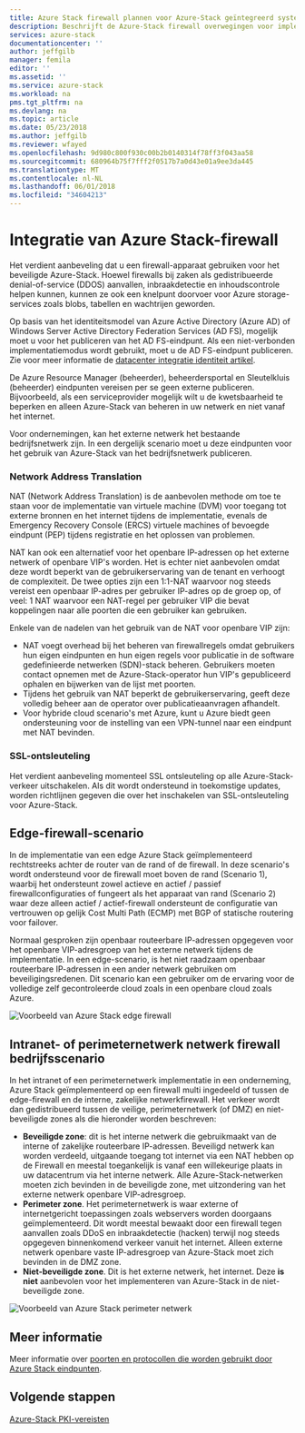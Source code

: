 ```yaml
---
title: Azure Stack firewall plannen voor Azure-Stack geïntegreerd systemen | Microsoft Docs
description: Beschrijft de Azure-Stack firewall overwegingen voor implementaties met meerdere knooppunten verbonden met een Azure-Stack Azure.
services: azure-stack
documentationcenter: ''
author: jeffgilb
manager: femila
editor: ''
ms.assetid: ''
ms.service: azure-stack
ms.workload: na
pms.tgt_pltfrm: na
ms.devlang: na
ms.topic: article
ms.date: 05/23/2018
ms.author: jeffgilb
ms.reviewer: wfayed
ms.openlocfilehash: 9d980c800f930c00b2b0140314f78ff3f043aa58
ms.sourcegitcommit: 680964b75f7fff2f0517b7a0d43e01a9ee3da445
ms.translationtype: MT
ms.contentlocale: nl-NL
ms.lasthandoff: 06/01/2018
ms.locfileid: "34604213"
---
```

# <a name="azure-stack-firewall-integration"></a>Integratie van Azure Stack-firewall
Het verdient aanbeveling dat u een firewall-apparaat gebruiken voor het beveiligde Azure-Stack. Hoewel firewalls bij zaken als gedistribueerde denial-of-service (DDOS) aanvallen, inbraakdetectie en inhoudscontrole helpen kunnen, kunnen ze ook een knelpunt doorvoer voor Azure storage-services zoals blobs, tabellen en wachtrijen geworden.

Op basis van het identiteitsmodel van Azure Active Directory (Azure AD) of Windows Server Active Directory Federation Services (AD FS), mogelijk moet u voor het publiceren van het AD FS-eindpunt. Als een niet-verbonden implementatiemodus wordt gebruikt, moet u de AD FS-eindpunt publiceren. Zie voor meer informatie de [datacenter integratie identiteit artikel](azure-stack-integrate-identity.md).

De Azure Resource Manager (beheerder), beheerdersportal en Sleutelkluis (beheerder) eindpunten vereisen per se geen externe publiceren. Bijvoorbeeld, als een serviceprovider mogelijk wilt u de kwetsbaarheid te beperken en alleen Azure-Stack van beheren in uw netwerk en niet vanaf het internet.

Voor ondernemingen, kan het externe netwerk het bestaande bedrijfsnetwerk zijn. In een dergelijk scenario moet u deze eindpunten voor het gebruik van Azure-Stack van het bedrijfsnetwerk publiceren.

### <a name="network-address-translation"></a>Network Address Translation
NAT (Network Address Translation) is de aanbevolen methode om toe te staan voor de implementatie van virtuele machine (DVM) voor toegang tot externe bronnen en het internet tijdens de implementatie, evenals de Emergency Recovery Console (ERCS) virtuele machines of bevoegde eindpunt (PEP) tijdens registratie en het oplossen van problemen.

NAT kan ook een alternatief voor het openbare IP-adressen op het externe netwerk of openbare VIP's worden. Het is echter niet aanbevolen omdat deze wordt beperkt van de gebruikerservaring van de tenant en verhoogt de complexiteit. De twee opties zijn een 1:1-NAT waarvoor nog steeds vereist een openbaar IP-adres per gebruiker IP-adres op de groep op, of veel: 1 NAT waarvoor een NAT-regel per gebruiker VIP die bevat koppelingen naar alle poorten die een gebruiker kan gebruiken.

Enkele van de nadelen van het gebruik van de NAT voor openbare VIP zijn:
- NAT voegt overhead bij het beheren van firewallregels omdat gebruikers hun eigen eindpunten en hun eigen regels voor publicatie in de software gedefinieerde netwerken (SDN)-stack beheren. Gebruikers moeten contact opnemen met de Azure-Stack-operator hun VIP's gepubliceerd ophalen en bijwerken van de lijst met poorten.
- Tijdens het gebruik van NAT beperkt de gebruikerservaring, geeft deze volledig beheer aan de operator over publicatieaanvragen afhandelt.
- Voor hybride cloud scenario's met Azure, kunt u Azure biedt geen ondersteuning voor de instelling van een VPN-tunnel naar een eindpunt met NAT bevinden.

### <a name="ssl-decryption"></a>SSL-ontsleuteling
Het verdient aanbeveling momenteel SSL ontsleuteling op alle Azure-Stack-verkeer uitschakelen. Als dit wordt ondersteund in toekomstige updates, worden richtlijnen gegeven die over het inschakelen van SSL-ontsleuteling voor Azure-Stack.

## <a name="edge-firewall-scenario"></a>Edge-firewall-scenario
In de implementatie van een edge Azure Stack geïmplementeerd rechtstreeks achter de router van de rand of de firewall. In deze scenario's wordt ondersteund voor de firewall moet boven de rand (Scenario 1), waarbij het ondersteunt zowel actieve en actief / passief firewallconfiguraties of fungeert als het apparaat van rand (Scenario 2) waar deze alleen actief / actief-firewall ondersteunt de configuratie van vertrouwen op gelijk Cost Multi Path (ECMP) met BGP of statische routering voor failover.

Normaal gesproken zijn openbaar routeerbare IP-adressen opgegeven voor het openbare VIP-adresgroep van het externe netwerk tijdens de implementatie. In een edge-scenario, is het niet raadzaam openbaar routeerbare IP-adressen in een ander netwerk gebruiken om beveiligingsredenen. Dit scenario kan een gebruiker om de ervaring voor de volledige zelf gecontroleerde cloud zoals in een openbare cloud zoals Azure.  

![Voorbeeld van Azure Stack edge firewall](.\media\azure-stack-firewall\firewallScenarios.png)

## <a name="enterprise-intranet-or-perimeter-network-firewall-scenario"></a>Intranet- of perimeternetwerk netwerk firewall bedrijfsscenario
In het intranet of een perimeternetwerk implementatie in een onderneming, Azure Stack geïmplementeerd op een firewall multi ingedeeld of tussen de edge-firewall en de interne, zakelijke netwerkfirewall. Het verkeer wordt dan gedistribueerd tussen de veilige, perimeternetwerk (of DMZ) en niet-beveiligde zones als die hieronder worden beschreven:

- **Beveiligde zone**: dit is het interne netwerk die gebruikmaakt van de interne of zakelijke routeerbare IP-adressen. Beveiligd netwerk kan worden verdeeld, uitgaande toegang tot internet via een NAT hebben op de Firewall en meestal toegankelijk is vanaf een willekeurige plaats in uw datacentrum via het interne netwerk. Alle Azure-Stack-netwerken moeten zich bevinden in de beveiligde zone, met uitzondering van het externe netwerk openbare VIP-adresgroep.
- **Perimeter zone**. Het perimeternetwerk is waar externe of internetgericht toepassingen zoals webservers worden doorgaans geïmplementeerd. Dit wordt meestal bewaakt door een firewall tegen aanvallen zoals DDoS en inbraakdetectie (hacken) terwijl nog steeds opgegeven binnenkomend verkeer vanuit het internet. Alleen externe netwerk openbare vaste IP-adresgroep van Azure-Stack moet zich bevinden in de DMZ zone.
- **Niet-beveiligde zone**. Dit is het externe netwerk, het internet. Deze **is niet** aanbevolen voor het implementeren van Azure-Stack in de niet-beveiligde zone.

![Voorbeeld van Azure Stack perimeter netwerk](.\media\azure-stack-firewall\perimeter-network-scenario.png)

## <a name="learn-more"></a>Meer informatie
Meer informatie over [poorten en protocollen die worden gebruikt door Azure Stack eindpunten](azure-stack-integrate-endpoints.md).

## <a name="next-steps"></a>Volgende stappen
[Azure-Stack PKI-vereisten](azure-stack-pki-certs.md)

